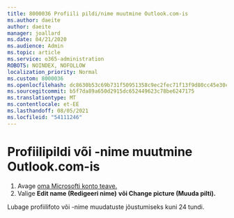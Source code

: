 ```yaml
---
title: 8000036 Profiili pildi/nime muutmine Outlook.com-is
ms.author: daeite
author: daeite
manager: joallard
ms.date: 04/21/2020
ms.audience: Admin
ms.topic: article
ms.service: o365-administration
ROBOTS: NOINDEX, NOFOLLOW
localization_priority: Normal
ms.custom: 8000036
ms.openlocfilehash: dc8630b53c69b731f50951358c9ec2fec71f13f9d80cc45e30c5741c2a10de56
ms.sourcegitcommit: b5f7da89a650d2915dc652449623c78be6247175
ms.translationtype: MT
ms.contentlocale: et-EE
ms.lasthandoff: 08/05/2021
ms.locfileid: "54111246"
---
```

# <a name="change-my-profile-picture-or-name-in-outlookcom"></a>Profiilipildi või -nime muutmine Outlook.com-is

1. Avage [oma Microsofti konto teave.](https://go.microsoft.com/fwlink/p/?linkid=860841)
1. Valige **Edit name (Redigeeri nime)** **või Change picture (Muuda pilti).**

Lubage profiilifoto või -nime muudatuste jõustumiseks kuni 24 tundi.